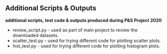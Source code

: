 ## Additional Scripts & Outputs ##

**additional scripts, test code & outputs produced during P&S Project 2020**

- review_script.py - used as part of main project to review the downloaded datasets.
- scatter_test.py - used for trying different code for plotting scatter plots.
- hist_test.py - used for trying different code for plotting histogram plots.
